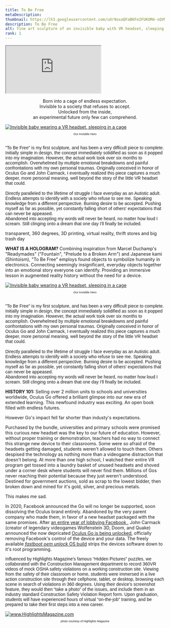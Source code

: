 ```yaml
---
title: To Be Free
metaDescription: 
thumbnail: https://lh3.googleusercontent.com/udr9oxaQFaBKFe2FUKUM4-sQVM0Pdocasoe8cy6ym93ne99YRopfTrZFLUNFCmttAHYPmjfsyzoXRGlP5TuR6sJDY0XRRdynQmBhrs4nnX1spvQ9QY3evfqWVvSLRQs9j6gW8S5MTQ=w2400
description: To Be Free
alt: fine art sculpture of an invisible baby with VR headset, sleeping in a baby carrier, captured in a dog cage. The door is open and unlocked.
rank: 1
---
```



<iframe src="https://lh3.googleusercontent.com/udr9oxaQFaBKFe2FUKUM4-sQVM0Pdocasoe8cy6ym93ne99YRopfTrZFLUNFCmttAHYPmjfsyzoXRGlP5TuR6sJDY0XRRdynQmBhrs4nnX1spvQ9QY3evfqWVvSLRQs9j6gW8S5MTQ=w2400" class="youtube-iframe"></iframe>

<p style="text-align: center;">Born into a cage of endless expectation.<br/> 
Invisible to a society that refuses to accept.<br/>
Unlocked from the inside,<br/>
an experimental future only few can comprehend.</p>

<div class="row">
  <div class="col-md-2">
    <a href="https://www.highlights.com/">
     <img src="https://lh3.googleusercontent.com/rJEDL8wFfO31jqUSMHh00J5X71cb6vjd-lCj0ylCIWm2Qnmd_2FfUcnPKRLDIdapGVQZvudNUAENlP6jwWrsCMSilJUBk27OI_mpIoYqDU-4YkZ4Q7_UqOBYvk5Qu0u81jbxVhHc_A=w2400" alt="Invisible baby wearing a VR headset, sleeping in a cage"></img>
    </a>
    <p style="font-family: arial; font-size: .65em; text-align: center">Our Invisible Hero</p>
  </div>
  <div class="col-md-9">
    <p style="font-family:arial"><br/>
    "To Be Free" is my first sculpture, and has been a very difficult piece to complete. Initially simple in design, the concept immediately solidified as soon as it popped into my imagination. However, the actual work took over six months to accomplish. Overwhelmed by multiple emotional breakdowns and painful confrontations with my own personal traumas. Originally conceived in honor of Oculus Go and John Carmack, I eventually realized this piece captures a much deeper, more personal meaning, well beyond the story of the little VR headset that could.<br/>
    <br/>Directly paralleled to the lifetime of struggle I face everyday as an Autistic adult. Endless attempts to identify with a society who refuse to see me. Speaking knowledge from a different perspective. Burning desire to be accepted. Pushing myself as far as possible, yet constantly falling short of others' expectations that can never be appeased.<br/>Abandoned into accepting my words will never be heard, no matter how loud I scream. Still clinging onto a dream that one day I'll finally be included.</p>
  </div>
</div>

transparent, 360 degrees, 3D printing, virtual reality, thrift stores and big trash day

**WHAT IS A HOLOGRAM?** Combining inspiration from Marcel Duchamp's "Readymades" ("Fountain", "Prelude to a Broken Arm") and Japanese kami (Shintoism), "To Be Free" employs found objects to symbolize humanity in electronics. Connecting seemingly insignificant, everyday objects together into an emotional story everyone can identify.
Providing an immersive lesson in augmented reality history without the need for a device.

<div class="row">
  <div class="col-md-2">
    <a href="https://www.highlights.com/">
     <img src="https://lh3.googleusercontent.com/rJEDL8wFfO31jqUSMHh00J5X71cb6vjd-lCj0ylCIWm2Qnmd_2FfUcnPKRLDIdapGVQZvudNUAENlP6jwWrsCMSilJUBk27OI_mpIoYqDU-4YkZ4Q7_UqOBYvk5Qu0u81jbxVhHc_A=w2400" alt="Invisible baby wearing a VR headset, sleeping in a cage"></img>
    </a>
    <p style="font-family: arial; font-size: .65em; text-align: center">Our Invisible Hero</p>
  </div>
  <div class="col-md-9">
    <p style="font-family:arial"><br/>
    "To Be Free" is my first sculpture, and has been a very difficult piece to complete. Initially simple in design, the concept immediately solidified as soon as it popped into my imagination. However, the actual work took over six months to accomplish. Overwhelmed by multiple emotional breakdowns and painful confrontations with my own personal traumas. Originally conceived in honor of Oculus Go and John Carmack, I eventually realized this piece captures a much deeper, more personal meaning, well beyond the story of the little VR headset that could.<br/>
    <br/>Directly paralleled to the lifetime of struggle I face everyday as an Autistic adult. Endless attempts to identify with a society who refuse to see me. Speaking knowledge from a different perspective. Burning desire to be accepted. Pushing myself as far as possible, yet constantly falling short of others' expectations that can never be appeased.<br/>Abandoned into accepting my words will never be heard, no matter how loud I scream. Still clinging onto a dream that one day I'll finally be included.</p>
  </div>
</div>

**HISTORY 101:** Selling over 2 million units to schools and universities worldwide, Oculus Go offered a brilliant glimpse into our new era of extended learning. This newfound industry was exciting. An open book filled with endless futures. 

However Go's impact fell far shorter than industy's expectations.

Purchased by the bundle, universities and primary schools were promised this curious new headset was the key to our future of education. However, without proper training or demonstration, teachers had no way to connect this strange new device to their classrooms. Some were so afraid of the headsets getting damaged, students weren't allowed to touch them. Others despised the technology as nothing more than a videogame distraction that doesn't belong.
At more than one high school, I watched their entire VR program get tossed into a laundry basket of unused headsets and shoved under a corner desk where students will never find them. Millions of Gos never reaching their potential because they just weren't understood. Destined for government auctions, sold as scrap to the lowest bidder, then broken down and mined for it's gold, silver, and precious metals.

This makes me sad.

In 2020, Facebook announced the Go will no longer be supported, soon dissolving the Oculus brand entirely. Abandoned by the very parent company who made them, in favor of a new headset packaged with the same promises. After [an entire year of lobbying Facebook ](https://twitter.com/ID_AA_Carmack/status/1441497813796356097?s=20), John Carmack (creator of legendary videogames Wolfenstein 3D, Doom, and Quake) announced the now depricated [Oculus Go is being unlocked](https://twitter.com/ID_AA_Carmack/status/1441496418368294914?s=20), officially removing Facebook's control of the device and your data. The freely available [*fastboot oem unlock* OS build](https://developer.oculus.com/blog/unlocking-oculus-go/) strips the devices software down to it's root programming.


<div class="row">
  <div class="col-md-9">
    <p style="font-family:arial">Influenced by Highlights Magazine’s famous “Hidden Pictures” puzzles, we collaborated with the Construction Management department to record 360VR videos of mock OSHA safety violations on a working construction site. Viewing from the safety of their classroom or home, students were immersed in a live action construction site through their cellphone, tablet, or desktop, browsing each scene in search of violations in 360 degrees. Using their device’s screenshot feature, they would then “take a photo” of the issues, and include them in an industry standard Construction Safety Violation Report form. Upon graduation, students will have experienced hours of virtual “on-the-job” training, and be prepared to take their first steps into a new career.</p>
  </div>
  <div class="col-md-3">
    <a href="https://www.highlights.com/">
     <img src="https://i.pinimg.com/originals/81/e4/fd/81e4fd7af70ca0fdd4418a16a2fa0717.jpg" alt="www.HighlightsMagazine.com"></img>
    </a>
    <p style="font-family: arial; font-size: .65em; text-align: center">photo courtesy of Highlights Magazine</p>
  </div>
</div>